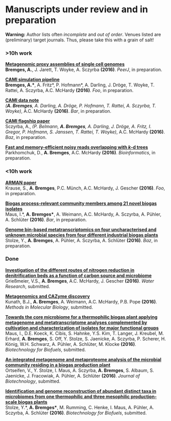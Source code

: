 # Manuscripts under review and in preparation

**Warning:** Author lists often *incomplete* and *out of order*. Venues listed are (preliminary) target journals. Thus, please take this with a grain of salt!


### >10h work

**<a href="https://www.youtube.com/watch?v=DLzxrzFCyOs" target="_blank">Metagenomic proxy assemblies of single cell genomes</a>**  
__Bremges, A.__, J. Jarett, T. Woyke, A. Sczyrba **(2016)**. *PeerJ*, in preparation.

**<a href="https://www.youtube.com/watch?v=DLzxrzFCyOs" target="_blank">CAMI simulation pipeline</a>**  
__Bremges, A.\*__, A. Fritz\*, P. Hofmann\*, A. Darling, J. Dröge, T. Woyke, T. Rattei, A. Sczyrba, A.C. McHardy **(2016)**. *Foo*, in preparation.

**<a href="https://www.youtube.com/watch?v=DLzxrzFCyOs" target="_blank">CAMI data note</a>**  
*(__A. Bremges__, A. Darling, A. Dröge, P. Hofmann, T. Rattei, A. Sczyrba, T. Woyke)*, A.C. McHardy **(2016)**. *Bar*, in preparation.

**<a href="https://www.youtube.com/watch?v=DLzxrzFCyOs" target="_blank">CAMI flagship paper</a>**  
Sczyrba, A., *(P. Belmann, __A. Bremges__, A. Darling, J. Dröge, A. Fritz, I. Gregor, P. Hofmann, S. Janssen, T. Rattei, T. Woyke)*, A.C. McHardy **(2016)**. *Baz*, in preparation.

**<a href="https://www.youtube.com/watch?v=DLzxrzFCyOs" target="_blank">Fast and memory-efficient noisy reads overlapping with *k*-d trees</a>**  
Parkhomchuk, D., __A. Bremges__, A.C. McHardy **(2016)**. *Bioinformatics*, in preparation.


### <10h work

**<a href="https://www.youtube.com/watch?v=DLzxrzFCyOs" target="_blank">ARMAN paper</a>**  
Krause, S., __A. Bremges__, P.C. Münch, A.C. McHardy, J. Gescher **(2016)**. *Foo*, in preparation.

**<a href="https://www.youtube.com/watch?v=DLzxrzFCyOs" target="_blank">Biogas process-relevant community members among 21 novel biogas isolates</a>**  
Maus, I.\*, __A. Bremges\*__, A. Weimann, A.C. McHardy, A. Sczyrba, A. Pühler, A. Schlüter **(2016)**. *Bar*, in preparation.

**<a href="https://www.youtube.com/watch?v=DLzxrzFCyOs" target="_blank">Genome bin-based metatranscriptomics on four uncharacterised and unknown microbial species from four different industrial biogas plants</a>**  
Stolze, Y., __A. Bremges__, A. Pühler, A. Sczyrba, A. Schlüter **(2016)**. *Baz*, in preparation.


### Done

**<a href="https://www.youtube.com/watch?v=DLzxrzFCyOs" target="_blank">Investigation of the different routes of nitrogen reduction in denitrification beds as a function of carbon source and microbiome</a>**  
Grießmeier, V.S., __A. Bremges__, A.C. McHardy, J. Gescher **(2016)**. *Water Research*, submitted.

**<a href="https://www.youtube.com/watch?v=DLzxrzFCyOs" target="_blank">Metagenomics and CAZyme discovery</a>**  
Kunath, B.J., __A. Bremges__, A. Weimann, A.C. McHardy, P.B. Pope **(2016)**. *Methods in Molecular Biology*, submitted.

**<a href="https://www.youtube.com/watch?v=DLzxrzFCyOs" target="_blank">Towards the core microbiome for a thermophilic biogas plant applying metagenome and metatranscriptome analyses complemented by cultivation and characterization of isolates for major functional groups</a>**  
Maus, I., D.E. Koeck, K. Cibis, S. Hahnke, Y.S. Kim, T. Langer, J. Kreubel, M. Erhard, __A. Bremges__, S. Off, Y. Stolze, S. Jaenicke, A. Sczyrba, P. Scherer, H. König, W.H. Schwarz, A. Pühler, A. Schlüter, M. Klocke **(2016)**. *Biotechnology for Biofuels*, submitted.

**<a href="https://www.youtube.com/watch?v=DLzxrzFCyOs" target="_blank">An integrated metagenome and metaproteome analysis of the microbial community residing in a biogas production plant</a>**  
Ortseifen, V., Y. Stolze, I. Maus, A. Sczyrba, __A. Bremges__, S. Albaum, S. Jaenicke, J. Fracowiak, A. Pühler, A. Schlüter **(2016)**. *Journal of Biotechnology*, submitted.

**<a href="https://www.youtube.com/watch?v=DLzxrzFCyOs" target="_blank">Identification and genome reconstruction of abundant distinct taxa in microbiomes from one thermophilic and three mesophilic production-scale biogas plants</a>**  
Stolze, Y.\*, __A. Bremges\*__, M. Rumming, C. Henke, I. Maus, A. Pühler, A. Sczyrba, A. Schlüter **(2016)**. *Biotechnology for Biofuels*, submitted.
